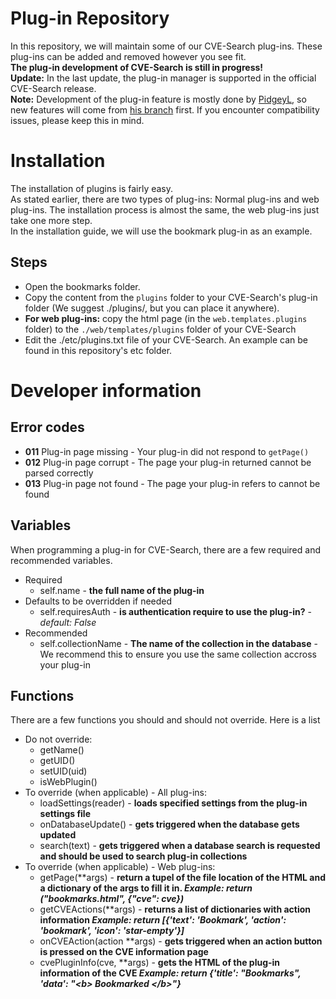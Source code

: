 # Plug-in Repository
In this repository, we will maintain some of our CVE-Search plug-ins. These plug-ins can be added and removed however you see fit.  <br />
**The plug-in development of CVE-Search is still in progress!** <br />
**Update:** In the last update, the plug-in manager is supported in the official CVE-Search release. <br />
**Note:** Development of the plug-in feature is mostly done by [PidgeyL](https://github.com/PidgeyL), so new features will come from [his branch](https://github.com/PidgeyL/cve-search) first. If you encounter compatibility issues, please keep this in mind.

# Installation
The installation of plugins is fairly easy. <br />
As stated earlier, there are two types of plug-ins: Normal plug-ins and web plug-ins. The installation process is almost the same, the web plug-ins just take one more step. <br />
In the installation guide, we will use the bookmark plug-in as an example.
## Steps
 * Open the bookmarks folder.
 * Copy the content from the `plugins` folder to your CVE-Search's plug-in folder (We suggest ./plugins/, but you can place it anywhere).
 * **For web plug-ins:** copy the html page (in the `web.templates.plugins` folder) to the `./web/templates/plugins` folder of your CVE-Search
 * Edit the ./etc/plugins.txt file of your CVE-Search. An example can be found in this repository's etc folder.
 
# Developer information
## Error codes
 * **011** Plug-in page missing - Your plug-in did not respond to `getPage()`
 * **012** Plug-in page corrupt - The page your plug-in returned cannot be parsed correctly
 * **013** Plug-in page not found - The page your plug-in refers to cannot be found

## Variables
When programming a plug-in for CVE-Search, there are a few required and recommended variables.

 * Required
    * self.name - **the full name of the plug-in**
 * Defaults to be overridden if needed
    * self.requiresAuth - **is authentication require to use the plug-in?** - *default: False*
 * Recommended
    * self.collectionName - **The name of the collection in the database** - We recommend this to ensure you use the same collection accross your plug-in

## Functions
 There are a few functions you should and should not override. Here is a list
 
 * Do not override:
    * getName()
    * getUID()
    * setUID(uid)
    * isWebPlugin()
 * To override (when applicable) - All plug-ins:
    * loadSettings(reader) - **loads specified settings from the plug-in settings file**
    * onDatabaseUpdate() - **gets triggered when the database gets updated**
    * search(text) - **gets triggered when a database search is requested and should be used to search plug-in collections**
 * To override (when applicable) - Web plug-ins:
    * getPage(\*\*args) - __return a tupel of the file location of the HTML and a dictionary of the args to fill it in. *Example: return ("bookmarks.html", {"cve": cve})*__
    * getCVEActions(\*\*args) - __returns a list of dictionaries with action information *Example: return [{'text': 'Bookmark', 'action': 'bookmark', 'icon': 'star-empty'}]*__
    * onCVEAction(action \*\*args) - __gets triggered when an action button is pressed on the CVE information page__
    * cvePluginInfo(cve, \*\*args) - __gets the HTML of the plug-in information of the CVE *Example: return {'title': "Bookmarks", 'data': "&lt;b&gt; Bookmarked &lt;/b&gt;"}*__
    
